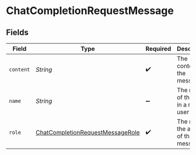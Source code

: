 # ChatCompletionRequestMessage


## Fields

| Field                                                                                       | Type                                                                                        | Required                                                                                    | Description                                                                                 |
| ------------------------------------------------------------------------------------------- | ------------------------------------------------------------------------------------------- | ------------------------------------------------------------------------------------------- | ------------------------------------------------------------------------------------------- |
| `content`                                                                                   | *String*                                                                                    | :heavy_check_mark:                                                                          | The contents of the message                                                                 |
| `name`                                                                                      | *String*                                                                                    | :heavy_minus_sign:                                                                          | The name of the user in a multi-user chat                                                   |
| `role`                                                                                      | [ChatCompletionRequestMessageRole](../../models/shared/ChatCompletionRequestMessageRole.md) | :heavy_check_mark:                                                                          | The role of the author of this message.                                                     |